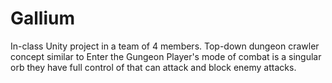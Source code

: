 # Gallium
In-class Unity project in a team of 4 members. 
Top-down dungeon crawler concept similar to Enter the Gungeon 
Player's mode of combat is a singular orb they have full control of that can attack and block enemy attacks.
